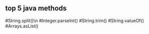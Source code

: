 ## top 5 java methods

#String.split()\n
#Integer.parseInt()
#String.trim()
#String.valueOf()
#Arrays.asList()

